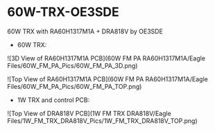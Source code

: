 # 60W-TRX-OE3SDE
 60W TRX with RA60H1317M1A + DRA818V by OE3SDE



- 60W TRX:

![3D View of RA60H1317M1A PCB](60W FM PA RA60H1317M1A/Eagle Files/60W_FM_PA_Pics/60W_FM_PA_3D.png)

![Top View of RA60H1317M1A PCB](60W FM PA RA60H1317M1A/Eagle Files/60W_FM_PA_Pics/60W_FM_PA_TOP.png)



- 1W TRX and control PCB:

![Top View of DRA818V PCB](1W FM TRX DRA818V/Eagle Files/1W_FM_TRX_DRA818V_Pics/1W_FM_TRX_DRA818V_TOP.png)
